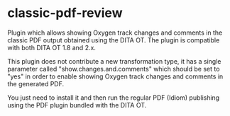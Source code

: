 # classic-pdf-review
Plugin which allows showing Oxygen track changes and comments in the classic PDF output obtained using the DITA OT.
The plugin is compatible with both DITA OT 1.8 and 2.x. 

This plugin does not contribute a new transformation type, it has a single parameter called "show.changes.and.comments" which should be set to "yes" in order to enable showing Oxygen track changes and comments in the generated PDF.

You just need to install it and then run the regular PDF (Idiom) publishing using the PDF plugin bundled with the DITA OT.
